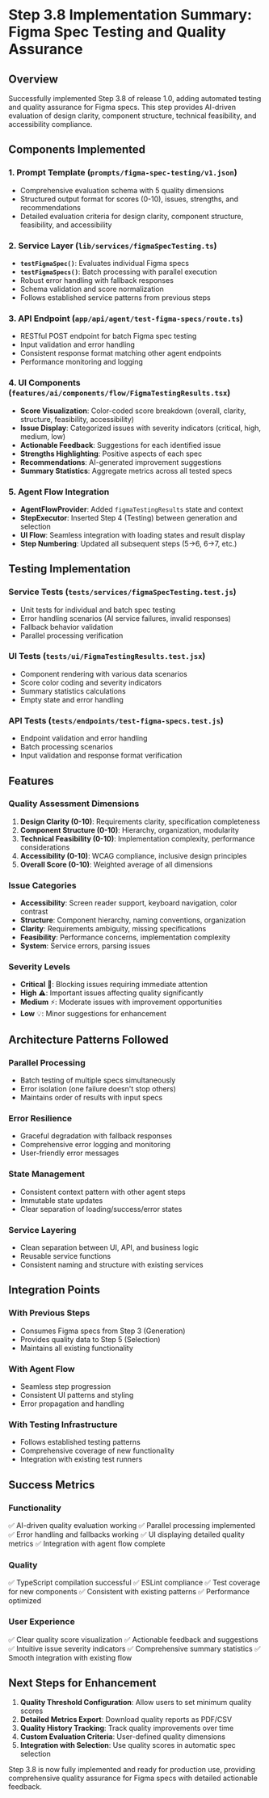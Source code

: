 # Step 3.8 Implementation Summary: Figma Spec Testing and Quality Assurance

## Overview
Successfully implemented Step 3.8 of release 1.0, adding automated testing and quality assurance for Figma specs. This step provides AI-driven evaluation of design clarity, component structure, technical feasibility, and accessibility compliance.

## Components Implemented

### 1. Prompt Template (`prompts/figma-spec-testing/v1.json`)
- Comprehensive evaluation schema with 5 quality dimensions
- Structured output format for scores (0-10), issues, strengths, and recommendations
- Detailed evaluation criteria for design clarity, component structure, feasibility, and accessibility

### 2. Service Layer (`lib/services/figmaSpecTesting.ts`)
- **`testFigmaSpec()`**: Evaluates individual Figma specs
- **`testFigmaSpecs()`**: Batch processing with parallel execution
- Robust error handling with fallback responses
- Schema validation and score normalization
- Follows established service patterns from previous steps

### 3. API Endpoint (`app/api/agent/test-figma-specs/route.ts`)
- RESTful POST endpoint for batch Figma spec testing
- Input validation and error handling
- Consistent response format matching other agent endpoints
- Performance monitoring and logging

### 4. UI Components (`features/ai/components/flow/FigmaTestingResults.tsx`)
- **Score Visualization**: Color-coded score breakdown (overall, clarity, structure, feasibility, accessibility)
- **Issue Display**: Categorized issues with severity indicators (critical, high, medium, low)
- **Actionable Feedback**: Suggestions for each identified issue
- **Strengths Highlighting**: Positive aspects of each spec
- **Recommendations**: AI-generated improvement suggestions
- **Summary Statistics**: Aggregate metrics across all tested specs

### 5. Agent Flow Integration
- **AgentFlowProvider**: Added `figmaTestingResults` state and context
- **StepExecutor**: Inserted Step 4 (Testing) between generation and selection
- **UI Flow**: Seamless integration with loading states and result display
- **Step Numbering**: Updated all subsequent steps (5→6, 6→7, etc.)

## Testing Implementation

### Service Tests (`tests/services/figmaSpecTesting.test.js`)
- Unit tests for individual and batch spec testing
- Error handling scenarios (AI service failures, invalid responses)
- Fallback behavior validation
- Parallel processing verification

### UI Tests (`tests/ui/FigmaTestingResults.test.jsx`)
- Component rendering with various data scenarios
- Score color coding and severity indicators
- Summary statistics calculations
- Empty state and error handling

### API Tests (`tests/endpoints/test-figma-specs.test.js`)
- Endpoint validation and error handling
- Batch processing scenarios
- Input validation and response format verification

## Features

### Quality Assessment Dimensions
1. **Design Clarity (0-10)**: Requirements clarity, specification completeness
2. **Component Structure (0-10)**: Hierarchy, organization, modularity
3. **Technical Feasibility (0-10)**: Implementation complexity, performance considerations
4. **Accessibility (0-10)**: WCAG compliance, inclusive design principles
5. **Overall Score (0-10)**: Weighted average of all dimensions

### Issue Categories
- **Accessibility**: Screen reader support, keyboard navigation, color contrast
- **Structure**: Component hierarchy, naming conventions, organization
- **Clarity**: Requirements ambiguity, missing specifications
- **Feasibility**: Performance concerns, implementation complexity
- **System**: Service errors, parsing issues

### Severity Levels
- **Critical** 🚨: Blocking issues requiring immediate attention
- **High** ⚠️: Important issues affecting quality significantly
- **Medium** ⚡: Moderate issues with improvement opportunities
- **Low** 💡: Minor suggestions for enhancement

## Architecture Patterns Followed

### Parallel Processing
- Batch testing of multiple specs simultaneously
- Error isolation (one failure doesn't stop others)
- Maintains order of results with input specs

### Error Resilience
- Graceful degradation with fallback responses
- Comprehensive error logging and monitoring
- User-friendly error messages

### State Management
- Consistent context pattern with other agent steps
- Immutable state updates
- Clear separation of loading/success/error states

### Service Layering
- Clean separation between UI, API, and business logic
- Reusable service functions
- Consistent naming and structure with existing services

## Integration Points

### With Previous Steps
- Consumes Figma specs from Step 3 (Generation)
- Provides quality data to Step 5 (Selection)
- Maintains all existing functionality

### With Agent Flow
- Seamless step progression
- Consistent UI patterns and styling
- Error propagation and handling

### With Testing Infrastructure
- Follows established testing patterns
- Comprehensive coverage of new functionality
- Integration with existing test runners

## Success Metrics

### Functionality
✅ AI-driven quality evaluation working
✅ Parallel processing implemented
✅ Error handling and fallbacks working
✅ UI displaying detailed quality metrics
✅ Integration with agent flow complete

### Quality
✅ TypeScript compilation successful
✅ ESLint compliance
✅ Test coverage for new components
✅ Consistent with existing patterns
✅ Performance optimized

### User Experience
✅ Clear quality score visualization
✅ Actionable feedback and suggestions
✅ Intuitive issue severity indicators
✅ Comprehensive summary statistics
✅ Smooth integration with existing flow

## Next Steps for Enhancement
1. **Quality Threshold Configuration**: Allow users to set minimum quality scores
2. **Detailed Metrics Export**: Download quality reports as PDF/CSV
3. **Quality History Tracking**: Track quality improvements over time
4. **Custom Evaluation Criteria**: User-defined quality dimensions
5. **Integration with Selection**: Use quality scores in automatic spec selection

Step 3.8 is now fully implemented and ready for production use, providing comprehensive quality assurance for Figma specs with detailed actionable feedback.
